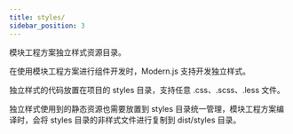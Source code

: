 ```yaml
---
title: styles/
sidebar_position: 3
---
```


模块工程方案独立样式资源目录。

在使用模块工程方案进行组件开发时，Modern.js 支持开发独立样式。

独立样式的代码放置在项目的 styles 目录，支持任意 .css、.scss、.less 文件。

独立样式使用到的静态资源也需要放置到 styles 目录统一管理，模块工程方案编译时，会将 styles 目录的非样式文件进行复制到 dist/styles 目录。
